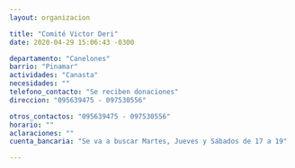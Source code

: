 ```yaml
---
layout: organizacion

title: "Comité Victor Deri"
date: 2020-04-29 15:06:43 -0300

departamento: "Canelones"
barrio: "Pinamar"
actividades: "Canasta"
necesidades: ""
telefono_contacto: "Se reciben donaciones"
direccion: "095639475 - 097530556"

otros_contactos: "095639475 - 097530556"
horario: ""
aclaraciones: ""
cuenta_bancaria: "Se va a buscar Martes, Jueves y Sábados de 17 a 19"

---
```

